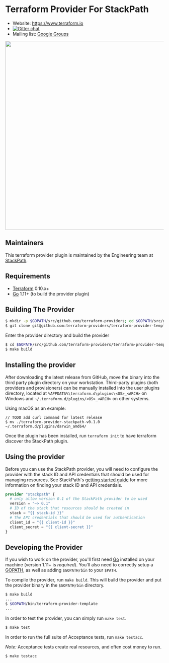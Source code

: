 Terraform Provider For StackPath
==================

- Website: https://www.terraform.io
- [![Gitter chat](https://badges.gitter.im/hashicorp-terraform/Lobby.png)](https://gitter.im/hashicorp-terraform/Lobby)
- Mailing list: [Google Groups](http://groups.google.com/group/terraform-tool)

<img src="https://cdn.rawgit.com/hashicorp/terraform-website/master/content/source/assets/images/logo-hashicorp.svg" width="600px">

Maintainers
------------------

This terraform provider plugin is maintained by the Engineering team at [StackPath](https://www.stackpath.com/).

Requirements
------------------

- [Terraform](https://www.terraform.io/downloads.html) 0.10.x+
- [Go](https://golang.org/doc/install) 1.11+ (to build the provider plugin)

Building The Provider
------------------

```sh
$ mkdir -p $GOPATH/src/github.com/terraform-providers; cd $GOPATH/src/github.com/terraform-providers
$ git clone git@github.com:terraform-providers/terraform-provider-template
```

Enter the provider directory and build the provider

```sh
$ cd $GOPATH/src/github.com/terraform-providers/terraform-provider-template
$ make build
```

Installing the provider
------------------

After downloading the latest release from GitHub, move the binary into the third party plugin directory on your workstation.
Third-party plugins (both providers and provisioners) can be manually installed into the user plugins directory, located at `%APPDATA%\terraform.d\plugins\<OS>_<ARCH>` on Windows and `~/.terraform.d/plugins/<OS>_<ARCH>` on other systems.

Using macOS as an example:

```shell
// TODO add curl command for latest release
$ mv ./terraform-provider-stackpath-v0.1.0 ~/.terraform.d/plugins/darwin_amd64/
```

Once the plugin has been installed, run `terraform init` to have terraform discover the StackPath plugin.

Using the provider
------------------

Before you can use the StackPath provider, you will need to configure the provider with the stack ID and API credentials that should be used for managing resources. See StackPath's [getting started guide](https://stackpath.dev/docs/getting-started) for more information on finding your stack ID and API credentials.

```terraform
provider "stackpath" {
  # only allow version 0.1 of the StackPath provider to be used
  version = "~> 0.1"
  # ID of the stack that resources should be created in
  stack = "{{ stack-id }}"
  # The API credentials that should be used for authentication
  client_id = "{{ client-id }}"
  client_secret = "{{ client-secret }}"
}
```

Developing the Provider
------------------

If you wish to work on the provider, you'll first need [Go](http://www.golang.org) installed on your machine (version 1.11+ is *required*). You'll also need to correctly setup a [GOPATH](http://golang.org/doc/code.html#GOPATH), as well as adding `$GOPATH/bin` to your `$PATH`.

To compile the provider, run `make build`. This will build the provider and put the provider binary in the `$GOPATH/bin` directory.

```sh
$ make build
...
$ $GOPATH/bin/terraform-provider-template
...
```

In order to test the provider, you can simply run `make test`.

```sh
$ make test
```

In order to run the full suite of Acceptance tests, run `make testacc`.

*Note:* Acceptance tests create real resources, and often cost money to run.

```sh
$ make testacc
```

